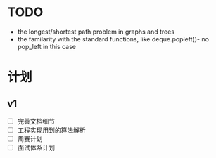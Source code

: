 # TODO

- the longest/shortest path problem in graphs and trees
- the familarity with the standard functions, like deque.popleft()- no pop_left in this case


# 计划

## v1

- [ ] 完善文档细节
- [ ] 工程实现用到的算法解析
- [ ] 周赛计划
- [ ] 面试体系计划
